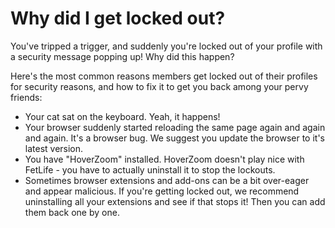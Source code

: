 # Why did I get locked out?

You've tripped a trigger, and suddenly you're locked out of your profile with a security message popping up! Why did this happen?

Here's the most common reasons members get locked out of their profiles for security reasons, and how to fix it to get you back among your pervy friends:
- Your cat sat on the keyboard. Yeah, it happens!
- Your browser suddenly started reloading the same page again and again and again. It's a browser bug. We suggest you update the browser to it's latest version.
- You have "HoverZoom" installed. HoverZoom doesn't play nice with FetLife - you have to actually uninstall it to stop the lockouts.
- Sometimes browser extensions and add-ons can be a bit over-eager and appear malicious. If you're getting locked out, we recommend uninstalling all your extensions and see if that stops it! Then you can add them back one by one.
